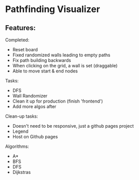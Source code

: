 # Pathfinding Visualizer

Features:
- 

Completed:
- Reset board
- Fixed randomized walls leading to empty paths
- Fix path building backwards
- When clicking on the grid, a wall is set (draggable)
- Able to move start & end nodes

Tasks:
- DFS
- Wall Randomizer
- Clean it up for production (finish 'frontend')
- Add more algos after

Clean-up tasks:
- Doesn't need to be responsive, just a github pages project
- Legend
- Host on Github pages

Algorithms:
- A*
- BFS
- DFS
- Dijkstras